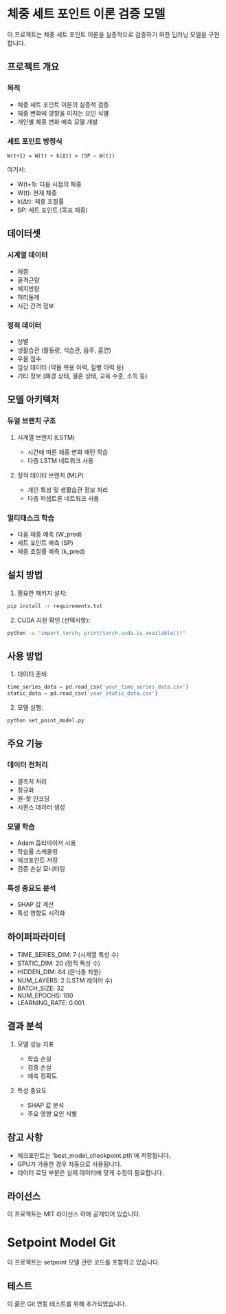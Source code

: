 # 체중 세트 포인트 이론 검증 모델

이 프로젝트는 체중 세트 포인트 이론을 실증적으로 검증하기 위한 딥러닝 모델을 구현합니다.

## 프로젝트 개요

### 목적
- 체중 세트 포인트 이론의 실증적 검증
- 체중 변화에 영향을 미치는 요인 식별
- 개인별 체중 변화 예측 모델 개발

### 세트 포인트 방정식
```
W(t+1) = W(t) + k(Δt) × (SP − W(t))
```
여기서:
- W(t+1): 다음 시점의 체중
- W(t): 현재 체중
- k(Δt): 체중 조절률
- SP: 세트 포인트 (목표 체중)

## 데이터셋

### 시계열 데이터
- 체중
- 골격근량
- 체지방량
- 허리둘레
- 시간 간격 정보

### 정적 데이터
- 성별
- 생활습관 (활동량, 식습관, 음주, 흡연)
- 우울 점수
- 임상 데이터 (약물 복용 이력, 질병 이력 등)
- 기타 정보 (폐경 상태, 결혼 상태, 교육 수준, 소득 등)

## 모델 아키텍처

### 듀얼 브랜치 구조
1. 시계열 브랜치 (LSTM)
   - 시간에 따른 체중 변화 패턴 학습
   - 다층 LSTM 네트워크 사용

2. 정적 데이터 브랜치 (MLP)
   - 개인 특성 및 생활습관 정보 처리
   - 다층 퍼셉트론 네트워크 사용

### 멀티태스크 학습
- 다음 체중 예측 (W_pred)
- 세트 포인트 예측 (SP)
- 체중 조절률 예측 (k_pred)

## 설치 방법

1. 필요한 패키지 설치:
```bash
pip install -r requirements.txt
```

2. CUDA 지원 확인 (선택사항):
```bash
python -c "import torch; print(torch.cuda.is_available())"
```

## 사용 방법

1. 데이터 준비:
```python
time_series_data = pd.read_csv('your_time_series_data.csv')
static_data = pd.read_csv('your_static_data.csv')
```

2. 모델 실행:
```bash
python set_point_model.py
```

## 주요 기능

### 데이터 전처리
- 결측치 처리
- 정규화
- 원-핫 인코딩
- 시퀀스 데이터 생성

### 모델 학습
- Adam 옵티마이저 사용
- 학습률 스케줄링
- 체크포인트 저장
- 검증 손실 모니터링

### 특성 중요도 분석
- SHAP 값 계산
- 특성 영향도 시각화

## 하이퍼파라미터

- TIME_SERIES_DIM: 7 (시계열 특성 수)
- STATIC_DIM: 20 (정적 특성 수)
- HIDDEN_DIM: 64 (은닉층 차원)
- NUM_LAYERS: 2 (LSTM 레이어 수)
- BATCH_SIZE: 32
- NUM_EPOCHS: 100
- LEARNING_RATE: 0.001

## 결과 분석

1. 모델 성능 지표
   - 학습 손실
   - 검증 손실
   - 예측 정확도

2. 특성 중요도
   - SHAP 값 분석
   - 주요 영향 요인 식별

## 참고 사항

- 체크포인트는 'best_model_checkpoint.pth'에 저장됩니다.
- GPU가 가용한 경우 자동으로 사용됩니다.
- 데이터 로딩 부분은 실제 데이터에 맞게 수정이 필요합니다.

## 라이선스

이 프로젝트는 MIT 라이선스 하에 공개되어 있습니다.

# Setpoint Model Git

이 프로젝트는 setpoint 모델 관련 코드를 포함하고 있습니다.

## 테스트
이 줄은 Git 연동 테스트를 위해 추가되었습니다. 